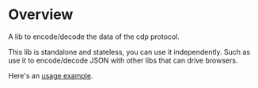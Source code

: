 # Overview

A lib to encode/decode the data of the cdp protocol.

This lib is standalone and stateless, you can use it independently. Such as use it to encode/decode JSON with other libs that can drive browsers.

Here's an [usage example](https://github.com/7nikhilkamboj/rod/blob/9e847f3bab313a1d233c0c868fe5125e2e70de70/examples_test.go#L370-L393).
